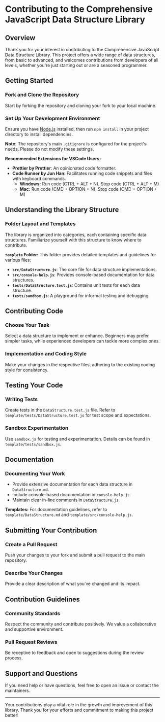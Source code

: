 # Contributing to the Comprehensive JavaScript Data Structure Library

## Overview
Thank you for your interest in contributing to the Comprehensive JavaScript Data Structure Library. This project offers a wide range of data structures, from basic to advanced, and welcomes contributions from developers of all levels, whether you're just starting out or are a seasoned programmer.

## Getting Started

### Fork and Clone the Repository
Start by forking the repository and cloning your fork to your local machine.

### Set Up Your Development Environment
Ensure you have [Node.js](https://nodejs.org/en/download/current) installed, then run `npm install` in your project directory to install dependencies.

**Note:** The repository's main `.gitignore` is configured for the project's needs. Please do not modify these settings.

**Recommended Extensions for VSCode Users:**
- **Prettier by Prettier**: An opinionated code formatter.
- **Code Runner by Jun Han**: Facilitates running code snippets and files with keyboard commands. 
  - **Windows:** Run code (CTRL + ALT + N), Stop code (CTRL + ALT + M)
  - **Mac:** Run code (CMD + OPTION + N), Stop code (CMD + OPTION + M)

## Understanding the Library Structure

### Folder Layout and Templates
The library is organized into categories, each containing specific data structures. Familiarize yourself with this structure to know where to contribute.

**`template` Folder:**
This folder provides detailed templates and guidelines for various files:
- **`src/DataStructure.js`**: The core file for data structure implementations.
- **`src/console-help.js`**: Provides console-based documentation for data structures.
- **`tests/DataStructure.test.js`**: Contains unit tests for each data structure.
- **`tests/sandbox.js`**: A playground for informal testing and debugging.

## Contributing Code

### Choose Your Task
Select a data structure to implement or enhance. Beginners may prefer simpler tasks, while experienced developers can tackle more complex ones.

### Implementation and Coding Style
Make your changes in the respective files, adhering to the existing coding style for consistency.

## Testing Your Code

### Writing Tests
Create tests in the `DataStructure.test.js` file. Refer to `template/tests/DataStructure.test.js` for test scope and expectations.

### Sandbox Experimentation
Use `sandbox.js` for testing and experimentation. Details can be found in `template/tests/sandbox.js`.

## Documentation

### Documenting Your Work
- Provide extensive documentation for each data structure in `DataStructure.md`.
- Include console-based documentation in `console-help.js`.
- Maintain clear in-line comments in `DataStructure.js`.

**Templates:** For documentation guidelines, refer to `template/DataStructure.md` and `template/src/console-help.js`.

## Submitting Your Contribution

### Create a Pull Request
Push your changes to your fork and submit a pull request to the main repository.

### Describe Your Changes
Provide a clear description of what you've changed and its impact.

## Contribution Guidelines

### Community Standards
Respect the community and contribute positively. We value a collaborative and supportive environment.

### Pull Request Reviews
Be receptive to feedback and open to suggestions during the review process.

## Support and Questions
If you need help or have questions, feel free to open an issue or contact the maintainers.

---

Your contributions play a vital role in the growth and improvement of this library. Thank you for your efforts and commitment to making this project better!